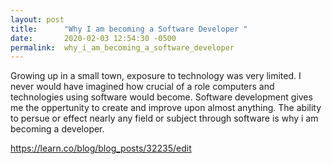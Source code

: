 ```yaml
---
layout: post
title:      "Why I am becoming a Software Developer "
date:       2020-02-03 12:54:30 -0500
permalink:  why_i_am_becoming_a_software_developer
---
```



Growing up in a small   town, exposure to technology was very limited. 
I never would have imagined how crucial of a role computers and technologies using software would become.
Software development gives me the oppertunity to create and improve upon almost anything. 
The ability to persue or effect nearly any field or subject through  software is why i am becoming a developer.


[](http://)https://learn.co/blog/blog_posts/32235/edit
